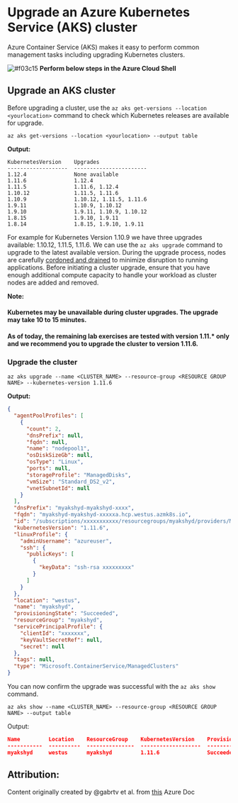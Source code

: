# Upgrade an Azure Kubernetes Service (AKS) cluster

Azure Container Service (AKS) makes it easy to perform common management tasks including upgrading Kubernetes clusters.

![#f03c15](https://placehold.it/15/f03c15/000000?text=+) **Perform below steps in the Azure Cloud Shell**

## Upgrade an AKS cluster

Before upgrading a cluster, use the `az aks get-versions --location <yourlocation>` command to check which Kubernetes releases are available for upgrade.

```azurecli-interactive
az aks get-versions --location <yourlocation> --output table
```

**Output:**

```console
KubernetesVersion    Upgrades
-------------------  -----------------------
1.12.4               None available
1.11.6               1.12.4
1.11.5               1.11.6, 1.12.4
1.10.12              1.11.5, 1.11.6
1.10.9               1.10.12, 1.11.5, 1.11.6
1.9.11               1.10.9, 1.10.12
1.9.10               1.9.11, 1.10.9, 1.10.12
1.8.15               1.9.10, 1.9.11
1.8.14               1.8.15, 1.9.10, 1.9.11
```

For example for Kubernetes Version 1.10.9 we have three upgrades available: 1.10.12, 1.11.5, 1.11.6. We can use the `az aks upgrade` command to upgrade to the latest available version.  During the upgrade process, nodes are carefully [cordoned and drained](https://kubernetes.io/docs/tasks/administer-cluster/safely-drain-node/) to minimize disruption to running applications.  Before initiating a cluster upgrade, ensure that you have enough additional compute capacity to handle your workload as cluster nodes are added and removed.

**Note:** 
#### Kubernetes may be unavailable during cluster upgrades. The upgrade may take 10 to 15 minutes.
#### As of today, the remaining lab exercises are tested with version 1.11.* only and we recommend you to upgrade the cluster to version 1.11.6.

### Upgrade the cluster

```azurecli-interactive
az aks upgrade --name <CLUSTER_NAME> --resource-group <RESOURCE GROUP NAME> --kubernetes-version 1.11.6
```

**Output:**

```json
{
  "agentPoolProfiles": [
    {
      "count": 2,
      "dnsPrefix": null,
      "fqdn": null,
      "name": "nodepool1",
      "osDiskSizeGb": null,
      "osType": "Linux",
      "ports": null,
      "storageProfile": "ManagedDisks",
      "vmSize": "Standard_DS2_v2",
      "vnetSubnetId": null
    }
  ],
  "dnsPrefix": "myakshyd-myakshyd-xxxx",
  "fqdn": "myakshyd-myakshyd-xxxxxa.hcp.westus.azmk8s.io",
  "id": "/subscriptions/xxxxxxxxxxx/resourcegroups/myakshyd/providers/Microsoft.ContainerService/ma                                                                 nagedClusters/myakshyd",
  "kubernetesVersion": "1.11.6",
  "linuxProfile": {
    "adminUsername": "azureuser",
    "ssh": {
      "publicKeys": [
        {
          "keyData": "ssh-rsa xxxxxxxxx"
        }
      ]
    }
  },
  "location": "westus",
  "name": "myakshyd",
  "provisioningState": "Succeeded",
  "resourceGroup": "myakshyd",
  "servicePrincipalProfile": {
    "clientId": "xxxxxxx",
    "keyVaultSecretRef": null,
    "secret": null
  },
  "tags": null,
  "type": "Microsoft.ContainerService/ManagedClusters"
}

```

You can now confirm the upgrade was successful with the `az aks show` command.

```azurecli-interactive
az aks show --name <CLUSTER_NAME> --resource-group <RESOURCE GROUP NAME> --output table
```

Output:

```json
Name         Location    ResourceGroup    KubernetesVersion    ProvisioningState    Fqdn
-----------  ----------  ---------------  -------------------  -------------------  -----------------------------------------------------------
myakshyd     westus      myakshyd         1.11.6               Succeeded            myakshyd-myakshyd-xxxxx.hcp.eastus.azmk8s.io

```

## Attribution:
Content originally created by @gabrtv et al. from [this](https://docs.microsoft.com/en-us/azure/aks/upgrade-cluster) Azure Doc
